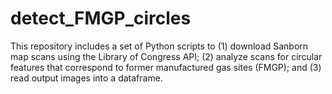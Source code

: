# detect_FMGP_circles

This repository includes a set of Python scripts to (1) download Sanborn map scans using the Library of Congress API; (2) analyze scans for circular features that correspond to former manufactured gas sites (FMGP); and (3) read output images into a dataframe.
